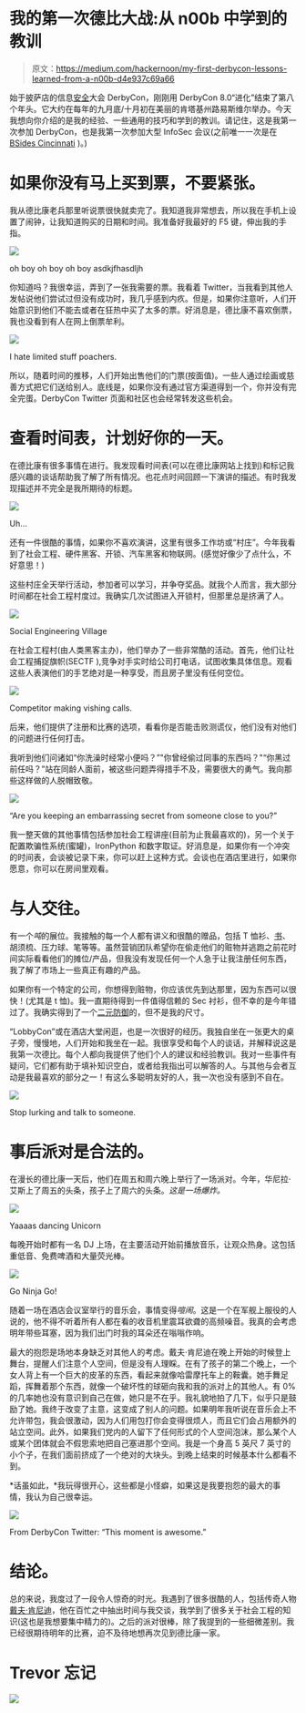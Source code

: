 # 我的第一次德比大战:从 n00b 中学到的教训

> 原文：<https://medium.com/hackernoon/my-first-derbycon-lessons-learned-from-a-n00b-d4e937c69a66>

始于披萨店的信息[安全](https://hackernoon.com/tagged/security)大会 DerbyCon，刚刚用 DerbyCon 8.0“进化”结束了第八个年头。它大约在每年的九月底/十月初在美丽的肯塔基州路易斯维尔举办。今天我想向你介绍的是我的经验、一些通用的技巧和学到的教训。请记住，这是我第一次参加 DerbyCon，也是我第一次参加大型 InfoSec 会议(之前唯一一次是在 [BSides Cincinnati](http://www.bsidescincy.org/) )。)

# **如果你没有马上买到票，不要紧张。**

我从德比康老兵那里听说票很快就卖完了。我知道我非常想去，所以我在手机上设置了闹钟，让我知道购买的日期和时间。我准备好我最好的 F5 键，伸出我的手指。

![](img/e26cda4822862f1eb8155ddff5b53b9e.png)

oh boy oh boy oh boy asdkjfhasdljh

你知道吗？我很幸运，弄到了一张我需要的票。我看着 Twitter，当我看到其他人发帖说他们尝试过但没有成功时，我几乎感到内疚。但是，如果你注意听，人们开始意识到他们不能去或者在狂热中买了太多的票。好消息是，德比康不喜欢倒票，我也没看到有人在网上倒票牟利。

![](img/da887ac9635d37baf2fea8e7c8607546.png)

I hate limited stuff poachers.

所以，随着时间的推移，人们开始出售他们的门票(按面值)。一些人通过绘画或慈善方式把它们送给别人。底线是，如果你没有通过官方渠道得到一个，你并没有完全完蛋。DerbyCon Twitter 页面和社区也会经常转发这些机会。

# 查看时间表，计划好你的一天。

在德比康有很多事情在进行。我发现看时间表(可以在德比康网站上找到)和标记我感兴趣的谈话帮助我了解了所有情况。也花点时间回顾一下演讲的描述。有时我发现描述并不完全是我所期待的标题。

![](img/80a961fb5bb3eb2f75a0201197d7a90f.png)

Uh…

还有一件很酷的事情，如果你不喜欢演讲，这里有很多工作坊或“村庄”。今年我看到了社会工程、硬件黑客、开锁、汽车黑客和物联网。(感觉好像少了点什么，不好意思！)

这些村庄全天举行活动，参加者可以学习，并争夺奖品。就我个人而言，我大部分时间都在社会工程村度过。我确实几次试图进入开锁村，但那里总是挤满了人。

![](img/10a526f3eb12cc54343bdd5884c4990e.png)

Social Engineering Village

在社会工程村(由人类黑客主办)，他们举办了一些非常酷的活动。首先，他们让社会工程捕捉旗帜(SECTF ),竞争对手实时给公司打电话，试图收集具体信息。观看这些人表演他们的手艺绝对是一种享受，而且房子里没有任何空位。

![](img/b312fd4fbb866ee1ee931e48caa3c76d.png)

Competitor making vishing calls.

后来，他们提供了注册和比赛的选项，看看你是否能击败测谎仪，他们没有对他们的问题进行任何打击。

我听到他们问诸如“你洗澡时经常小便吗？”"你曾经偷过同事的东西吗？"“你黑过前任吗？”站在同龄人面前，被这些问题弄得措手不及，需要很大的勇气。我向那些这样做的人脱帽致敬。

![](img/ac57c22b8b3641b3124adc9628a90a6b.png)

“Are you keeping an embarrassing secret from someone close to you?”

我一整天做的其他事情包括参加社会工程讲座(目前为止我最喜欢的)，另一个关于配置欺骗性系统(蜜罐)，IronPython 和数字取证。好消息是，如果你有一个冲突的时间表，会谈被记录下来，你可以赶上这种方式。会谈也在酒店里进行，如果你愿意，你可以在房间里观看。

# **与人交往。**

有一个*吨*的展位。我接触的每一个人都有讲义和很酷的赠品，包括 T 恤衫、[书](https://hackernoon.com/tagged/books)、胡须梳、压力球、笔等等。虽然营销团队希望你在偷走他们的赃物并逃跑之前花时间实际看看他们的摊位/产品，但我没有发现任何一个人急于让我注册任何东西，我了解了市场上一些真正有趣的产品。

如果你有一个特定的公司，你想得到赃物，你应该优先到达那里，因为东西可以很快！(尤其是 t 恤)。我一直期待得到一件值得信赖的 Sec 衬衫，但不幸的是今年错过了。我确实得到了一个[二元防御](https://www.binarydefense.com/)的，但不是我的尺寸。

“LobbyCon”或在酒店大堂闲逛，也是一次很好的经历。我独自坐在一张更大的桌子旁，慢慢地，人们开始和我坐在一起。我很享受和每个人的谈话，并解释说这是我第一次德比。每个人都向我提供了他们个人的建议和经验教训。我对一些事件有疑问，它们都有助于填补知识空白，或者给我指出可以解答的人。与其他与会者互动是我最喜欢的部分之一！有这么多聪明友好的人，我一次也没有感到不自在。

![](img/168f312cd97a0d7afe18d5aa46c464a0.png)

Stop lurking and talk to someone.

# 事后派对是合法的。

在漫长的德比康一天后，他们在周五和周六晚上举行了一场派对。今年，华尼拉·艾斯上了周五的头条，孩子上了周六的头条。*这是一场爆炸。*

![](img/bf0e200fee06db2a773fb79ad23c6f4b.png)

Yaaaas dancing Unicorn

每晚开始时都有一名 DJ 上场，在主要活动开始前播放音乐，让观众热身。这包括重低音、免费啤酒和大量荧光棒。

![](img/ace7255573f750e1e1888551cb25baa2.png)

Go Ninja Go!

随着一场在酒店会议室举行的音乐会，事情变得*喧闹*。这是一个在军舰上服役的人说的，他不得不听着所有人都在看的收音机里震耳欲聋的高频噪音。我真的会考虑明年带些耳塞，因为我们出门时我的耳朵还在嗡嗡作响。

最大的抱怨是场地本身缺乏对其他人的考虑。戴夫·肯尼迪在晚上开始的时候登上舞台，提醒人们注意个人空间，但是没有人理睬。在有了孩子的第二个晚上，一个女人背上有一个巨大的皮革的东西，看起来就像哈雷摩托车上的鞍囊。她手舞足蹈，挥舞着那个东西，就像一个破坏性的球砸向我和我的派对上的其他人。有 0%的几率她也没有意识到自己在做，她只是不在乎。我礼貌地拍了几下，似乎只是鼓励了她。我终于改变了主意，这变成了别人的问题。如果明年我听说在音乐会上不允许带包，我会很激动，因为人们用包打你会变得很烦人，而且它们会占用额外的站立空间。此外，如果我们党内的人留下了任何形式的个人空间泡沫，那么某个人或某个团体就会不假思索地把自己塞进那个空间。我是一个身高 5 英尺 7 英寸的小个子，在我们面前挤成了一个绝对的大块头。到晚上结束的时候基本什么都看不到。

*话虽如此，*我玩得很开心，这些都是小怪癖，如果这是我要抱怨的最大的事情，我认为自己很幸运。

![](img/3b690b7100f5af237a8d5096364d2ad7.png)

From DerbyCon Twitter: “This moment is awesome.”

# **结论。**

总的来说，我度过了一段令人惊奇的时光。我遇到了很多很酷的人，包括传奇人物[戴夫·肯尼迪](https://twitter.com/HackingDave)，他在百忙之中抽出时间与我交谈，我学到了很多关于社会工程的知识(这也是我想要集中精力的)。之后的派对很棒，除了我提到的一些细微差别。我已经很期待明年的比赛，迫不及待地想再次见到德比康一家。

# Trevor 忘记

![](img/58dcbaf0a9951e96a885eaf538af7428.png)